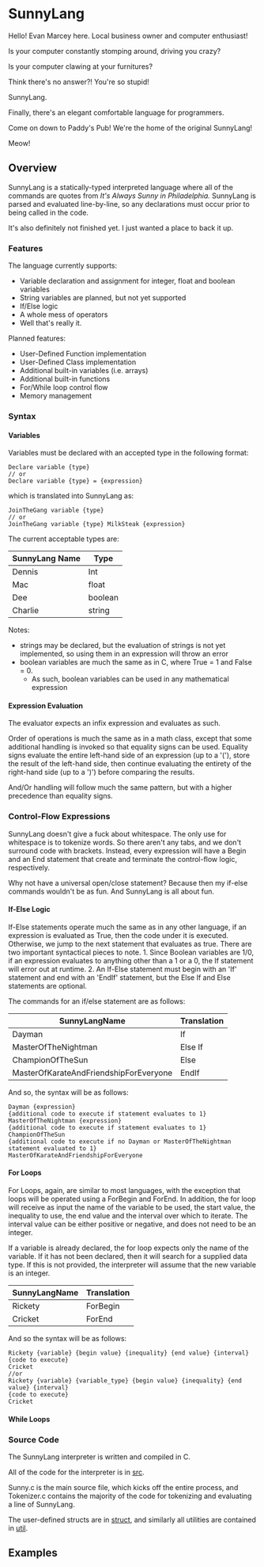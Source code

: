 # SunnyLang

Hello! Evan Marcey here. Local business owner and computer enthusiast!

Is your computer constantly stomping around, driving you crazy?

Is your computer clawing at your furnitures?

Think there's no answer?! You're so stupid!

SunnyLang.

Finally, there's an elegant comfortable language for programmers.

Come on down to Paddy's Pub! We're the home of the original SunnyLang!

Meow!

## Overview

SunnyLang is a statically-typed interpreted language where all of the commands are quotes from _It's Always Sunny in Philadelphia._ SunnyLang is parsed and evaluated line-by-line, so any declarations must occur prior to being called in the code.

It's also definitely not finished yet. I just wanted a place to back it up.

### Features
The language currently supports:
 - Variable declaration and assignment for integer, float and boolean variables
  - String variables are planned, but not yet supported
 - If/Else logic
 - A whole mess of operators
 - Well that's really it.
 
Planned features:
  - User-Defined Function implementation
  - User-Defined Class implementation
  - Additional built-in variables (i.e. arrays)
  - Additional built-in functions
  - For/While loop control flow
  - Memory management
  
### Syntax

#### Variables

Variables must be declared with an accepted type in the following format:

```
Declare variable {type}
// or
Declare variable {type} = {expression}
```
which is translated into SunnyLang as:

```
JoinTheGang variable {type}
// or
JoinTheGang variable {type} MilkSteak {expression}
```

The current acceptable types are:

SunnyLang Name | Type
--- | ---
Dennis | Int
Mac | float
Dee | boolean
Charlie | string

Notes:
 - strings may be declared, but the evaluation of strings is not yet implemented, so using them in an expression will throw an error
 - boolean variables are much the same as in C, where True = 1 and False = 0. 
   - As such, boolean variables can be used in any mathematical expression

#### Expression Evaluation

The evaluator expects an infix expression and evaluates as such. 

Order of operations is much the same as in a math class, except that some additional handling is invoked so that equality signs can be used. Equality signs evaluate the entire left-hand side of an expression (up to a '('), store the result of the left-hand side, then continue evaluating the entirety of the right-hand side (up to a ')') before comparing the results.

And/Or handling will follow much the same pattern, but with a higher precedence than equality signs.


### Control-Flow Expressions

SunnyLang doesn't give a fuck about whitespace. The only use for whitespace is to tokenize words. So there aren't any tabs, and we don't surround code with brackets. Instead, every expression will have a Begin and an End statement that create and terminate the control-flow logic, respectively.

Why not have a universal open/close statement? Because then my if-else commands wouldn't be as fun. And SunnyLang is all about fun.

#### If-Else Logic

If-Else statements operate much the same as in any other language, if an expression is evaluated as True, then the code under it is executed. 
Otherwise, we jump to the next statement that evaluates as true. There are two important syntactical pieces to note.
	1. Since Boolean variables are 1/0, if an expression evaluates to anything other than a 1 or a 0, the If statement will error out at runtime. 
	2. An If-Else statement must begin with an 'If' statement and end with an 'EndIf' statement, but the Else If and Else statements are optional.

The commands for an if/else statement are as follows:

SunnyLangName | Translation
--- | ---
Dayman | If
MasterOfTheNightman | Else If
ChampionOfTheSun | Else
MasterOfKarateAndFriendshipForEveryone | EndIf

And so, the syntax will be as follows:
```
Dayman {expression}
{additional code to execute if statement evaluates to 1}
MasterOfTheNightman {expression}
{additional code to execute if statement evaluates to 1}
ChampionOfTheSun
{additional code to execute if no Dayman or MasterOfTheNightman statement evaluated to 1}
MasterOfKarateAndFriendshipForEveryone
```

#### For Loops

For Loops, again, are similar to most languages, with the exception that loops will be operated using a ForBegin and ForEnd. In addition, the for loop will receive as input the name of the variable to be used, the start value, the inequality to use, the end value and the interval over which to iterate. The interval value can be either positive or negative, and does not need to be an integer.

If a variable is already declared, the for loop expects only the name of the variable. If it has not been declared, then it will search for a supplied data type. If this is not provided, the interpreter will assume that the new variable is an integer.

SunnyLangName | Translation
--- | ---
Rickety | ForBegin
Cricket | ForEnd

And so the syntax will be as follows:
```
Rickety {variable} {begin value} {inequality} {end value} {interval}
{code to execute}
Cricket
//or
Rickety {variable} {variable_type} {begin value} {inequality} {end value} {interval}
{code to execute}
Cricket
```

#### While Loops
  
### Source Code

The SunnyLang interpreter is written and compiled in C.

All of the code for the interpreter is in [src](https://github.com/evanmarcey/SunnyLang/tree/master/src).

Sunny.c is the main source file, which kicks off the entire process, and Tokenizer.c contains the majority of the code for tokenizing and evaluating a line of SunnyLang.

The user-defined structs are in [struct](https://github.com/evanmarcey/SunnyLang/tree/master/src/struct), and similarly all utilities are contained in [util](https://github.com/evanmarcey/SunnyLang/tree/master/src/utils).

## Examples
